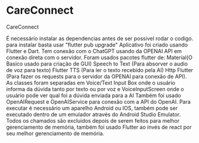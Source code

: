 # CareConnect

CareConnect

É necessário instalar as dependencias antes de ser possivel rodar o codigo. para instalar basta usar "flutter pub upgrade"
Aplicativo foi criado usando Flutter e Dart.
Tem conexão com o ChatGPT usando da OPENAI API em conexão direta com o servidor.
Foram usados pacotes flutter de:
Material(O Basico usado para criação de GUI)
Speech to Text (Para absorver o audio de voz para texto)
Flutter TTS (Para ler o texto recebido pela AI)
Http Flutter (Para fazer os requests para o servidor da OPENAI para conexão de API).
As classes foram separadas em Voice/Text Input Box onde o usuário informa da dúvida tanto por texto ou por voz e VoiceInputScreen onde o usuário pode ver qual foi a dúvida enviada para a AI
Também foi usado OpenAIRequest e OpenAIService para conexão com a API do OpenAI.
Para executar é necessário um aparelho Android ou IOS, também pode ser executado dentro de um emulador através do Android Studio Emulator.
Todos os chamados são excluidos depois de serem feitos para melhor gerenciamento de memória, também foi usado Flutter ao invés de react por seu melhor gerenciamento de memória.
